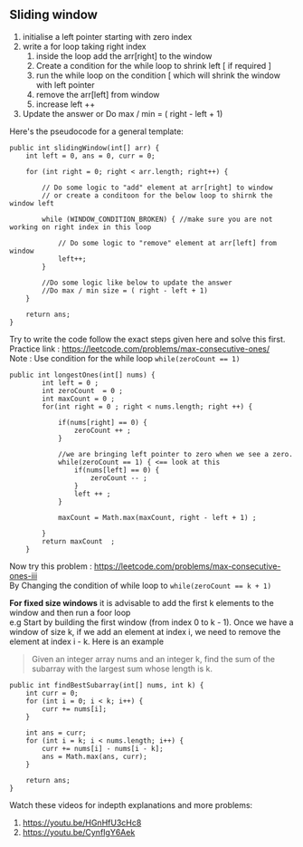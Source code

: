 ## Sliding window

1. initialise a left pointer starting with zero index
2. write a for loop taking right index
   1. inside the loop add the arr[right] to the window  
   2. Create a condition for the while loop to shrink left [ if required ]
   3. run the while loop on the condition [ which will shrink the window with left pointer
   4. remove the arr[left] from window
   5. increase left ++
3. Update the answer or Do max / min = ( right - left + 1) 

Here's the pseudocode for a general template:

```
public int slidingWindow(int[] arr) {
    int left = 0, ans = 0, curr = 0;

    for (int right = 0; right < arr.length; right++) {

        // Do some logic to "add" element at arr[right] to window
        // or create a conditoon for the below loop to shirnk the window left

        while (WINDOW_CONDITION_BROKEN) { //make sure you are not working on right index in this loop

            // Do some logic to "remove" element at arr[left] from window
            left++;
        }

        //Do some logic like below to update the answer
        //Do max / min size = ( right - left + 1) 
    }

    return ans;
}
```

Try to write the code follow the exact steps given here and solve this first.  
Practice link : https://leetcode.com/problems/max-consecutive-ones/  
Note : Use condition for the while loop  `while(zeroCount == 1)`

```
public int longestOnes(int[] nums) {
        int left = 0 ;
        int zeroCount  = 0 ;
        int maxCount = 0 ;
        for(int right = 0 ; right < nums.length; right ++) {

            if(nums[right] == 0) {
                zeroCount ++ ;
            }

            //we are bringing left pointer to zero when we see a zero.
            while(zeroCount == 1) { <== look at this
                if(nums[left] == 0) {
                    zeroCount -- ;
                }
                left ++ ;
            }

            maxCount = Math.max(maxCount, right - left + 1) ;

        }
        return maxCount  ;
    }

```

Now try this problem : https://leetcode.com/problems/max-consecutive-ones-iii  
By Changing the condition of while loop to `while(zeroCount == k + 1)`

**For fixed size windows** it is advisable to add the first k elements to the window and then run a foor loop  
e.g Start by building the first window (from index 0 to k - 1). Once we have a window of size k, if we add an element at index i, we need to remove the element at index i - k. 
Here is an example

> Given an integer array nums and an integer k,
> find the sum of the subarray with the largest sum whose length is k.

```
public int findBestSubarray(int[] nums, int k) {
    int curr = 0;
    for (int i = 0; i < k; i++) {
        curr += nums[i];
    }

    int ans = curr;
    for (int i = k; i < nums.length; i++) {
        curr += nums[i] - nums[i - k];
        ans = Math.max(ans, curr);
    }

    return ans;
}
```

Watch these videos for indepth explanations and more problems:
1. https://youtu.be/HGnHfU3cHc8
2. https://youtu.be/CynfIgY6Aek
